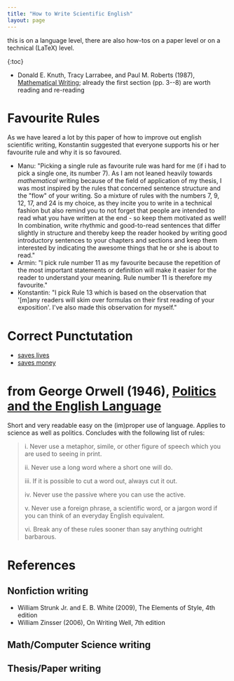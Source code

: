 ```yaml
---
title: "How to Write Scientific English"
layout: page
---
```


this is on a language level, there are also how-tos on a paper level
or on a technical (LaTeX) level.

{:toc}

- Donald E. Knuth, Tracy Larrabee, and Paul M. Roberts (1987),
  [Mathematical Writing](http://jmlr.csail.mit.edu/reviewing-papers/knuth_mathematical_writing.pdf);
  already the first section (pp. 3--8) are worth reading and re-reading

# Favourite Rules

As we have leared a lot by this paper of how to improve out english scientific writing, Konstantin suggested that everyone supports his or her favourite rule and why it is so favoured.

* Manu: "Picking a single rule as favourite rule was hard for me (if i
  had to pick a single one, its number 7). As I am not leaned heavily
  towards _mathematical_ writing because of the field of application
  of my thesis, I was most inspired by the rules that concerned
  sentence structure and the "flow" of your writing. So a mixture of
  rules with the numbers 7, 9, 12, 17, and 24 is my choice, as they
  incite you to write in a technical fashion but also remind you to
  not forget that people are intended to read what you have written at
  the end - so keep them motivated as well! In combination, write
  rhythmic and good-to-read sentences that differ slightly in
  structure and thereby keep the reader hooked by writing good
  introductory sentences to your chapters and sections and keep them
  interested by indicating the awesome things that he or she is about
  to read."
* Armin: "I pick rule number 11 as my favourite because the repetition
  of the most important statements or definition will make it easier
  for the reader to understand your meaning. Rule number 11 is
  therefore my favourite."
* Konstantin: "I pick Rule 13 which is based on the observation that
  '[m]any readers will skim over formulas on their first reading of
  your exposition'. I've also made this observation for myself."

# Correct Punctutation

- [saves lives](https://www.google.de/search?q=satzzeichen+retten+leben)
- [saves money](https://mobile.nytimes.com/2017/03/16/us/oxford-comma-lawsuit.html)

# from George Orwell (1946), [Politics and the English Language](http://www.orwell.ru/library/essays/politics/english/e_polit/)

Short and very readable easy on the (im)proper use of language. Applies to science as well as politics. Concludes with the following list of rules:

> i. Never use a metaphor, simile, or other figure of speech which you are used to seeing in print.
>
> ii. Never use a long word where a short one will do.
>
> iii. If it is possible to cut a word out, always cut it out.
>
> iv. Never use the passive where you can use the active.
>
> v. Never use a foreign phrase, a scientific word, or a jargon word if you can think of an everyday English equivalent.
>
> vi. Break any of these rules sooner than say anything outright barbarous.

# References

## Nonfiction writing

- William Strunk Jr. and E. B. White (2009), The Elements of Style,
  4th edition
- William Zinsser (2006), On Writing Well, 7th edition

## Math/Computer Science writing

## Thesis/Paper writing
